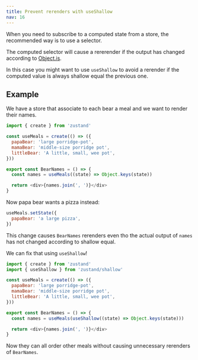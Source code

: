 ```yaml
---
title: Prevent rerenders with useShallow
nav: 16
---
```


When you need to subscribe to a computed state from a store, the recommended way is to
use a selector.

The computed selector will cause a rererender if the output has changed according to [Object.is](https://developer.mozilla.org/en-US/docs/Web/JavaScript/Reference/Global_Objects/Object/is?retiredLocale=it).

In this case you might want to use `useShallow` to avoid a rerender if the computed value is always shallow
equal the previous one.

## Example

We have a store that associate to each bear a meal and we want to render their names.

```js
import { create } from 'zustand'

const useMeals = create(() => ({
  papaBear: 'large porridge-pot',
  mamaBear: 'middle-size porridge pot',
  littleBear: 'A little, small, wee pot',
}))

export const BearNames = () => {
  const names = useMeals((state) => Object.keys(state))

  return <div>{names.join(', ')}</div>
}
```

Now papa bear wants a pizza instead:

```js
useMeals.setState({
  papaBear: 'a large pizza',
})
```

This change causes `BearNames` rerenders even tho the actual output of `names` has not changed according to shallow equal.

We can fix that using `useShallow`!

```js
import { create } from 'zustand'
import { useShallow } from 'zustand/shallow'

const useMeals = create(() => ({
  papaBear: 'large porridge-pot',
  mamaBear: 'middle-size porridge pot',
  littleBear: 'A little, small, wee pot',
}))

export const BearNames = () => {
  const names = useMeals(useShallow((state) => Object.keys(state)))

  return <div>{names.join(', ')}</div>
}
```

Now they can all order other meals without causing unnecessary rerenders of `BearNames`.

